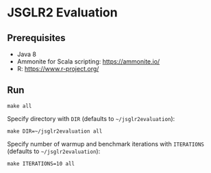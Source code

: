 # JSGLR2 Evaluation

## Prerequisites

 - Java 8
 - Ammonite for Scala scripting: https://ammonite.io/
 - R: https://www.r-project.org/

## Run

```
make all
```

Specify directory with `DIR` (defaults to `~/jsglr2evaluation`):

```
make DIR=~/jsglr2evaluation all
```

Specify number of warmup and benchmark iterations with `ITERATIONS` (defaults to `~/jsglr2evaluation`):

```
make ITERATIONS=10 all
```
